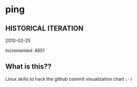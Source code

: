 # ping

## HISTORICAL ITERATION
2010-02-25

Incremented: 4651

## What is this?? 
Linux skills to hack the github commit visualization chart `;-)`
